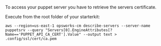 To access your puppet server you have to retrieve the servers certificate.


Execute from the root folder of your starterkit:

```
aws --region=us-east-1 opsworks-cm describe-servers --server-name puppetsrv --query "Servers[0].EngineAttributes[?Name=='PUPPET_API_CA_CERT'].Value" --output text > .config/ssl/cert/ca.pem
```
